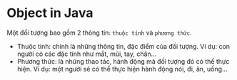 # Object in Java

Một đối tượng bao gồm 2 thông tin: `thuộc tính` và `phương thức`.

 - Thuộc tính: chính là những thông tin, đặc điểm của đối tượng. Ví dụ: con người có các đặc tính như mắt, mũi, tay, chân...
 - Phương thức:  là những thao tác, hành động mà đối tượng đó có thể thực hiện. Ví dụ: một người sẽ có thể thực hiện hành động nói, đi, ăn, uống...
